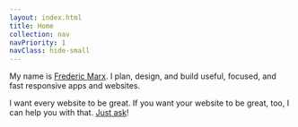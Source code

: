 ```yaml
---
layout: index.html
title: Home
collection: nav
navPriority: 1
navClass: hide-small
---
```

My name is <a href="https://fmarx.com" rel="me" class="u-url link-reset">Frederic Marx</a>. I&nbsp;plan, design, and build useful, focused, and fast responsive apps and&nbsp;websites.

I&nbsp;want every website to be great. If&nbsp;you want your website to be great, too, I can help you with that. [Just&nbsp;ask](mailto:hi@fmarx.com)!
